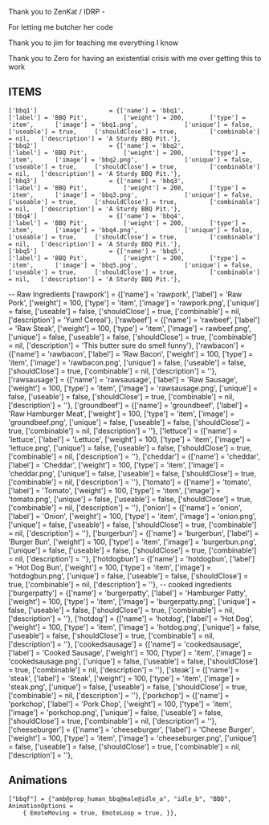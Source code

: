 Thank you to ZenKat / IDRP -

For letting me butcher her code

Thank you to jim for teaching me everything I know

Thank you to Zero for having an existential crisis with me over getting this to work

## ITEMS

	['bbq1'] 			    	= {['name'] = 'bbq1', 		        		['label'] = 'BBQ Pit', 			['weight'] = 200, 		['type'] = 'item', 		['image'] = 'bbq1.png', 			['unique'] = false,    	['useable'] = true, 	['shouldClose'] = true,	   		['combinable'] = nil,   ['description'] = 'A Sturdy BBQ Pit.'},
	['bbq2'] 			    	= {['name'] = 'bbq2', 		        		['label'] = 'BBQ Pit', 			['weight'] = 200, 		['type'] = 'item', 		['image'] = 'bbq2.png', 			['unique'] = false,    	['useable'] = true, 	['shouldClose'] = true,	   		['combinable'] = nil,   ['description'] = 'A Sturdy BBQ Pit.'},
	['bbq3'] 			    	= {['name'] = 'bbq3', 		        		['label'] = 'BBQ Pit', 			['weight'] = 200, 		['type'] = 'item', 		['image'] = 'bbq3.png', 			['unique'] = false,    	['useable'] = true, 	['shouldClose'] = true,	   		['combinable'] = nil,   ['description'] = 'A Sturdy BBQ Pit.'},
    ['bbq4'] 			    	= {['name'] = 'bbq4', 		        		['label'] = 'BBQ Pit', 			['weight'] = 200, 		['type'] = 'item', 		['image'] = 'bbq4.png', 			['unique'] = false,    	['useable'] = true, 	['shouldClose'] = true,	   		['combinable'] = nil,   ['description'] = 'A Sturdy BBQ Pit.'},
	['bbq5'] 			    	= {['name'] = 'bbq5', 		        		['label'] = 'BBQ Pit', 			['weight'] = 200, 		['type'] = 'item', 		['image'] = 'bbq5.png', 			['unique'] = false,    	['useable'] = true, 	['shouldClose'] = true,	   		['combinable'] = nil,   ['description'] = 'A Sturdy BBQ Pit.'},
-- Raw Ingredients
	['rawpork'] 						= {['name'] = 'rawpork', 			    		['label'] = 'Raw Pork', 				['weight'] = 100, 		['type'] = 'item', 		['image'] = 'rawpork.png', 					['unique'] = false, 	['useable'] = false, 	['shouldClose'] = true,	   		['combinable'] = nil,   ['description'] = 'Yum! Cereal'},
	['rawbeef'] 				= {['name'] = 'rawbeef', 			    	['label'] = 'Raw Steak', 			['weight'] = 100, 		['type'] = 'item', 		['image'] = rawbeef.png', 				['unique'] = false, 	['useable'] = false, 	['shouldClose'] = true,	   		['combinable'] = nil,   ['description'] = 'This butter sure do smell funny'},
	['rawbacon']						= {['name'] = 'rawbacon', 			    		['label'] = 'Raw Bacon', 				['weight'] = 100, 		['type'] = 'item', 		['image'] = 'rawbacon.png', 					['unique'] = false, 	['useable'] = false, 	['shouldClose'] = true,	   		['combinable'] = nil,   ['description'] = ''},
	['rawsausage']						= {['name'] = 'rawsausage', 			    			['label'] = 'Raw Sausage', 				['weight'] = 100, 		['type'] = 'item', 		['image'] = 'rawsausage.png', 					['unique'] = false, 	['useable'] = false, 	['shouldClose'] = true,	   		['combinable'] = nil,   ['description'] = ''},
	['groundbeef']						= {['name'] = 'groundbeef', 			    			['label'] = 'Raw Hamburger Meat', 				['weight'] = 100, 		['type'] = 'item', 		['image'] = 'groundbeef.png', 					['unique'] = false, 	['useable'] = false, 	['shouldClose'] = true,	   		['combinable'] = nil,   ['description'] = ''},
    ['lettuce']						= {['name'] = 'lettuce', 			    			['label'] = 'Lettuce', 				['weight'] = 100, 		['type'] = 'item', 		['image'] = 'lettuce.png', 					['unique'] = false, 	['useable'] = false, 	['shouldClose'] = true,	   		['combinable'] = nil,   ['description'] = ''},
    ['cheddar']						= {['name'] = 'cheddar', 			    			['label'] = 'Cheddar', 				['weight'] = 100, 		['type'] = 'item', 		['image'] = 'cheddar.png', 					['unique'] = false, 	['useable'] = false, 	['shouldClose'] = true,	   		['combinable'] = nil,   ['description'] = ''},
    ['tomato']						= {['name'] = 'tomato', 			    			['label'] = 'Tomato', 				['weight'] = 100, 		['type'] = 'item', 		['image'] = 'tomato.png', 					['unique'] = false, 	['useable'] = false, 	['shouldClose'] = true,	   		['combinable'] = nil,   ['description'] = ''},
    ['onion']						= {['name'] = 'onion', 			    			['label'] = 'Onion', 				['weight'] = 100, 		['type'] = 'item', 		['image'] = 'onion.png', 					['unique'] = false, 	['useable'] = false, 	['shouldClose'] = true,	   		['combinable'] = nil,   ['description'] = ''},
    ['burgerbun']						= {['name'] = 'burgerbun', 			    			['label'] = 'Burger Bun', 				['weight'] = 100, 		['type'] = 'item', 		['image'] = 'burgerbun.png', 					['unique'] = false, 	['useable'] = false, 	['shouldClose'] = true,	   		['combinable'] = nil,   ['description'] = ''},
    ['hotdogbun']						= {['name'] = 'hotdogbun', 			    			['label'] = 'Hot Dog Bun', 				['weight'] = 100, 		['type'] = 'item', 		['image'] = 'hotdogbun.png', 					['unique'] = false, 	['useable'] = false, 	['shouldClose'] = true,	   		['combinable'] = nil,   ['description'] = ''},
-- cooked ingredients
    ['burgerpatty']							= {['name'] = 'burgerpatty', 			    			['label'] = 'Hamburger Patty', 					['weight'] = 100, 		['type'] = 'item', 		['image'] = 'burgerpatty.png', 					['unique'] = false, 	['useable'] = false, 	['shouldClose'] = true,	   		['combinable'] = nil,   ['description'] = ''},
	['hotdog']						= {['name'] = 'hotdog', 			    			['label'] = 'Hot Dog', 				['weight'] = 100, 		['type'] = 'item', 		['image'] = 'hotdog.png', 					['unique'] = false, 	['useable'] = false, 	['shouldClose'] = true,	   		['combinable'] = nil,   ['description'] = ''},
	['cookedsausage']						= {['name'] = 'cookedsausage', 			    			['label'] = 'Cooked Sausage', 				['weight'] = 100, 		['type'] = 'item', 		['image'] = 'cookedsausage.png', 					['unique'] = false, 	['useable'] = false, 	['shouldClose'] = true,	   		['combinable'] = nil,   ['description'] = ''},
    ['steak']						= {['name'] = 'steak', 			    			['label'] = 'Steak', 				['weight'] = 100, 		['type'] = 'item', 		['image'] = 'steak.png', 					['unique'] = false, 	['useable'] = false, 	['shouldClose'] = true,	   		['combinable'] = nil,   ['description'] = ''},
    ['porkchop']						= {['name'] = 'porkchop', 			    			['label'] = 'Pork Chop', 				['weight'] = 100, 		['type'] = 'item', 		['image'] = 'porkchop.png', 					['unique'] = false, 	['useable'] = false, 	['shouldClose'] = true,	   		['combinable'] = nil,   ['description'] = ''},
    ['cheeseburger']						= {['name'] = 'cheeseburger', 			    			['label'] = 'Cheese Burger', 				['weight'] = 100, 		['type'] = 'item', 		['image'] = 'cheeseburger.png', 					['unique'] = false, 	['useable'] = false, 	['shouldClose'] = true,	   		['combinable'] = nil,   ['description'] = ''},

## Animations
<!-- If you have RPEmotes or Scully Emotes this could already be in your emotes menu however I've provided a snippet for you otherwise -->
	["bbqf"] = {"amb@prop_human_bbq@male@idle_a", "idle_b", "BBQ", AnimationOptions =
		{ EmoteMoving = true, EmoteLoop = true, }},
